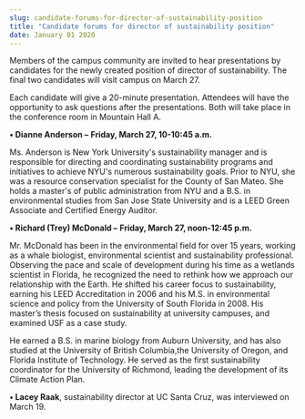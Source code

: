 ```yaml
---
slug: candidate-forums-for-director-of-sustainability-position
title: "Candidate forums for director of sustainability position"
date: January 01 2020
---
```


  
<p>
  Members of the campus community are invited to hear presentations by
  candidates for the newly created position of director of sustainability. The
  final two candidates will visit campus on March 27.
</p>
<p>
  Each candidate will give a 20&#45;minute presentation. Attendees will have the
  opportunity to ask questions after the presentations. Both will take place in
  the conference room in Mountain Hall A.
</p>
<p>
  <strong>• Dianne Anderson –</strong>
  <strong>Friday, March 27, 10&#45;10:45 a.m.</strong>
</p>
<p>
  Ms. Anderson is New York University's sustainability manager and is
  responsible for directing and coordinating sustainability programs and
  initiatives to achieve NYU's numerous sustainability goals. Prior to NYU, she
  was a resource conservation specialist for the County of San Mateo. She holds
  a master's of public administration from NYU and a B.S. in environmental
  studies from San Jose State University and is a LEED Green Associate and
  Certified Energy Auditor.
</p>
<p>
  <strong>• Richard &#40;Trey&#41; McDonald –</strong>
  <strong>Friday, March 27, noon&#45;12:45 p.m.</strong>
</p>
<p>
  Mr. McDonald has been in the environmental field for over 15 years, working as
  a whale biologist, environmental scientist and sustainability professional.
  Observing the pace and scale of development during his time as a wetlands
  scientist in Florida, he recognized the need to rethink how we approach our
  relationship with the Earth. He shifted his career focus to sustainability,
  earning his LEED Accreditation in 2006 and his M.S. in environmental science
  and policy from the University of South Florida in 2008. His master’s thesis
  focused on sustainability at university campuses, and examined USF as a case
  study.
</p>
<p>
  He earned a B.S. in marine biology from Auburn University, and has also
  studied at the University of British Columbia,the University of Oregon, and
  Florida Institute of Technology. He served as the first sustainability
  coordinator for the University of Richmond, leading the development of its
  Climate Action Plan.
</p>
<p>
  <strong>• Lacey Raak</strong>, sustainability director at UC Santa Cruz, was
  interviewed on March 19.
</p>
 
